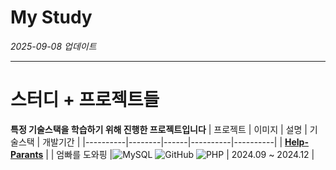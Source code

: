 # My Study
*2025-09-08 업데이트*

---

# 스터디 +  프로젝트들
 **특정 기술스택을 학습하기 위해 진행한 프로젝트입니다**
| 프로젝트 | 이미지 | 설명 | 기술스택 | 개발기간 |
|----------|--------|------|----------|----------|
| [**Help-Parants**](https://github.com/yunkihong-dev/help-parrents) |   | 엄빠를 도와핑 |![MySQL](https://img.shields.io/badge/MySQL-4479A1?style=plastic&logo=mysql&logoColor=white) ![GitHub](https://img.shields.io/badge/GitHub-181717?style=plastic&logo=github&logoColor=white) ![PHP](https://img.shields.io/badge/PHP-777BB4?style=plastic&logo=php&logoColor=white) | 2024.09 ~ 2024.12 |
